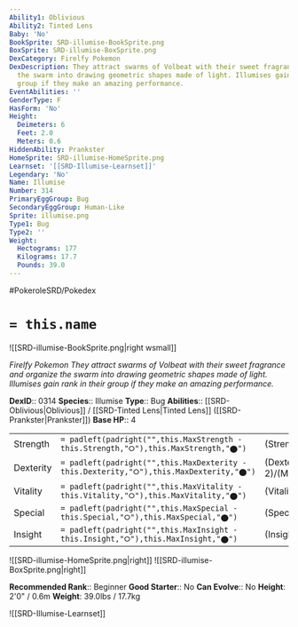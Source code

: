 ```yaml
---
Ability1: Oblivious
Ability2: Tinted Lens
Baby: 'No'
BookSprite: SRD-illumise-BookSprite.png
BoxSprite: SRD-illumise-BoxSprite.png
DexCategory: Firelfy Pokemon
DexDescription: They attract swarms of Volbeat with their sweet fragrance and organize
  the swarm into drawing geometric shapes made of light. Illumises gain rank in their
  group if they make an amazing performance.
EventAbilities: ''
GenderType: F
HasForm: 'No'
Height:
  Deimeters: 6
  Feet: 2.0
  Meters: 0.6
HiddenAbility: Prankster
HomeSprite: SRD-illumise-HomeSprite.png
Learnset: '[[SRD-Illumise-Learnset]]'
Legendary: 'No'
Name: Illumise
Number: 314
PrimaryEggGroup: Bug
SecondaryEggGroup: Human-Like
Sprite: illumise.png
Type1: Bug
Type2: ''
Weight:
  Hectograms: 177
  Kilograms: 17.7
  Pounds: 39.0
---
```


#PokeroleSRD/Pokedex

# `= this.name`

![[SRD-illumise-BookSprite.png|right wsmall]]

*Firelfy Pokemon*
*They attract swarms of Volbeat with their sweet fragrance and organize the swarm into drawing geometric shapes made of light. Illumises gain rank in their group if they make an amazing performance.*

**DexID**:: 0314
**Species**:: Illumise
**Type**:: Bug
**Abilities**:: [[SRD-Oblivious|Oblivious]] / [[SRD-Tinted Lens|Tinted Lens]] ([[SRD-Prankster|Prankster]])
**Base HP**:: 4

|           |                                                                                        |                                          |
| --------- | -------------------------------------------------------------------------------------- | ---------------------------------------- |
| Strength  | `= padleft(padright("",this.MaxStrength - this.Strength,"⭘"),this.MaxStrength,"⬤")`    | (Strength::2)/(MaxStrength::4)   |
| Dexterity | `= padleft(padright("",this.MaxDexterity - this.Dexterity,"⭘"),this.MaxDexterity,"⬤")` | (Dexterity:: 2)/(MaxDexterity::5) |
| Vitality  | `= padleft(padright("",this.MaxVitality - this.Vitality,"⭘"),this.MaxVitality,"⬤")`    | (Vitality::2)/(MaxVitality::5)   |
| Special   | `= padleft(padright("",this.MaxSpecial - this.Special,"⭘"),this.MaxSpecial,"⬤")`       | (Special::2)/(MaxSpecial::5)     |
| Insight   | `= padleft(padright("",this.MaxInsight - this.Insight,"⭘"),this.MaxInsight,"⬤")`       | (Insight::2)/(MaxInsight::5)     |

![[SRD-illumise-HomeSprite.png|right]]
![[SRD-illumise-BoxSprite.png|right]]

**Recommended Rank**:: Beginner
**Good Starter**:: No
**Can Evolve**:: No
**Height**: 2'0" / 0.6m
**Weight**: 39.0lbs / 17.7kg

![[SRD-Illumise-Learnset]]